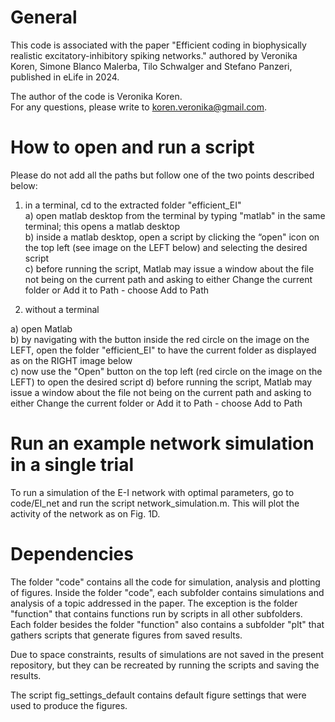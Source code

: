 # General
This code is associated with the paper "Efficient coding in biophysically realistic excitatory-inhibitory spiking networks." authored by Veronika Koren, Simone Blanco Malerba, Tilo Schwalger and Stefano Panzeri, published in eLife in 2024.

The author of the code is Veronika Koren.  
For any questions, please write to koren.veronika@gmail.com.

# How to open and run a script
Please do not add all the paths but follow one of the two points described below:

1) in a terminal, cd to the extracted folder "efficient_EI"  
a) open matlab desktop from the terminal by typing "matlab" in the same terminal; this opens a matlab desktop  
b) inside a matlab desktop, open a script by clicking the “open" icon on the top left (see image on the LEFT below) and selecting the desired script  
c) before running the script, Matlab may issue a window about the file not being on the current path and asking to either Change the current folder or Add it to Path - choose Add to Path

2) without a terminal

a) open Matlab  
b) by navigating with the button inside the red circle on the image on the LEFT, open the folder "efficient_EI" to have the current folder as displayed as on the RIGHT image below  
c) now use the "Open" button on the top left (red circle on the image on the LEFT) to open the desired script
d) before running the script, Matlab may issue a window about the file not being on the current path and asking to either Change the current folder or Add it to Path - choose Add to Path

# Run an example network simulation in a single trial

To run a simulation of the E-I network with optimal parameters, go to code/EI_net and run the script network_simulation.m. This will plot the activity of the network as on Fig. 1D.

# Dependencies

The folder "code" contains all the code for simulation, analysis and plotting of figures. Inside the folder "code", each subfolder contains simulations and analysis of a topic addressed in the paper. The exception is the folder "function" that contains functions run by scripts in all other subfolders. Each folder besides the folder "function" also contains a subfolder "plt" that gathers scripts that generate figures from saved results.

Due to space constraints, results of simulations are not saved in the present repository, but they can be recreated by running the scripts and saving the results.

The script fig_settings_default contains default figure settings that were used to produce the figures.

